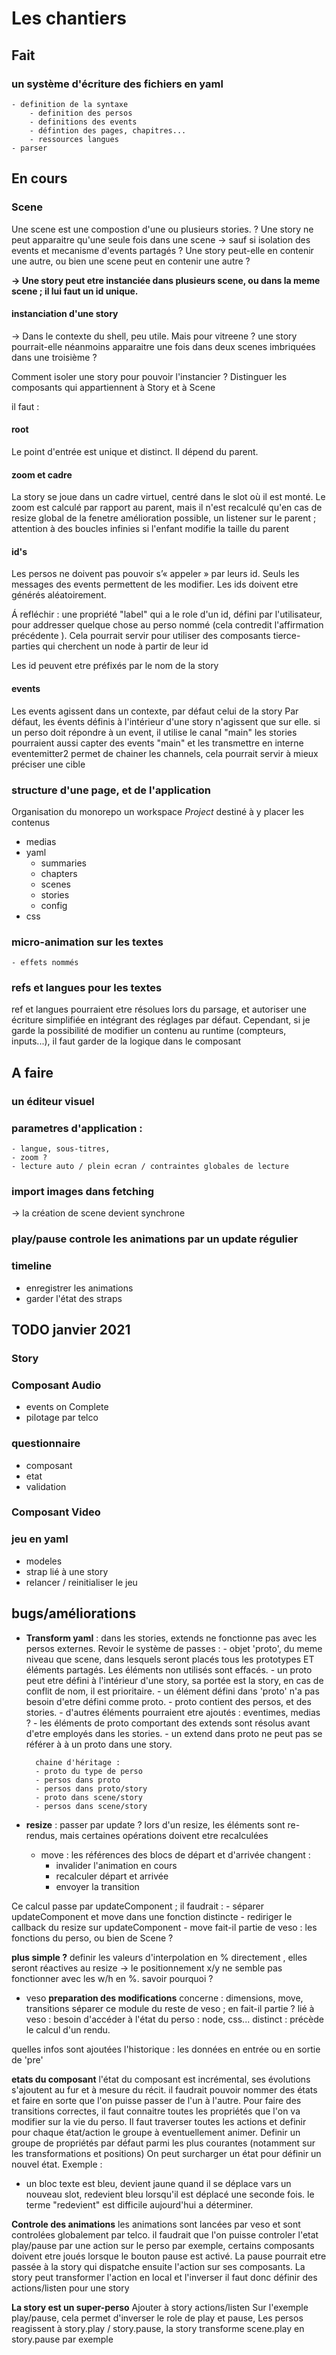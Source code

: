 # Les chantiers

## Fait

### un système d'écriture des fichiers en yaml
    - definition de la syntaxe 
        - definition des persos
        - definitions des events
        - défintion des pages, chapitres...
        - ressources langues
    - parser

## En cours

### Scene 
Une scene est une compostion d'une ou plusieurs stories. 
? Une story ne peut apparaitre qu'une seule fois dans une scene -> sauf si isolation des events et mecanisme d'events partagés
? Une story peut-elle en contenir une autre, ou bien une scene peut en contenir une autre ?

**-> Une story peut etre instanciée dans plusieurs scene, ou dans la meme scene ; il lui faut un id unique.**

#### instanciation d'une story
-> Dans le contexte du shell, peu utile. Mais pour vitreene ?
une story pourrait-elle néanmoins apparaitre une fois dans deux scenes imbriquées dans une troisième ?

Comment isoler une story pour pouvoir l'instancier ?
Distinguer les composants qui appartiennent à Story et à Scene

il faut :
#### root
Le point d'entrée est unique et distinct. Il dépend du parent.

#### zoom et cadre
La story se joue dans un cadre virtuel, centré dans le slot où il est monté.
Le zoom est calculé par rapport au parent, mais il n'est recalculé qu'en cas de resize global de la fenetre
amélioration possible, un listener sur le parent ; attention à des boucles infinies si l'enfant modifie la taille du parent 

#### id's
Les persos ne doivent pas pouvoir s’« appeler » par leurs id. Seuls les messages des events permettent de les modifier. 
Les ids doivent etre générés aléatoirement.

Á refléchir : une propriété "label" qui a le role d'un id, défini par l'utilisateur, pour addresser quelque chose au perso nommé (cela contredit l'affirmation précédente ). 
Cela pourrait servir pour utiliser des composants tierce-parties qui cherchent un node à partir de leur id

Les id peuvent etre préfixés par le nom de la story

#### events
Les events agissent dans un contexte, par défaut celui de la story 
Par défaut, les évents définis à l'intérieur d'une story n'agissent que sur elle.
si un perso doit répondre à un event, il utilise le canal "main" 
les stories pourraient aussi capter des events "main" et les transmettre en interne
eventemitter2 permet de chainer les channels, cela pourrait servir à mieux préciser une cible 


### structure d'une page, et de l'application
Organisation du monorepo
un workspace *Project* destiné à y placer les contenus 
- medias
- yaml
    - summaries
    - chapters
    - scenes
    - stories
    - config
- css

### micro-animation sur les textes
    - effets nommés 

### refs et langues pour les textes
ref et langues pourraient etre résolues lors du parsage, et autoriser une écriture simplifiée en intégrant des réglages par défaut.
Cependant, si je garde la possibilité de modifier un contenu au runtime (compteurs, inputs...), il faut garder de la logique dans le composant

## A faire 

### un éditeur visuel

### parametres d'application :
    - langue, sous-titres,
    - zoom ?
    - lecture auto / plein ecran / contraintes globales de lecture

### import images dans fetching
-> la création de scene devient synchrone

### play/pause controle les animations par un update régulier

### timeline
- enregistrer les animations
- garder l'état des  straps


## TODO janvier 2021

### Story

### Composant Audio
- events on Complete
- pilotage par telco

### questionnaire
- composant
- etat
- validation

### Composant Video

### jeu en yaml
- modeles
- strap lié à une story
- relancer / reinitialiser le jeu

    
## bugs/améliorations

- **Transform yaml** : dans les stories, extends ne fonctionne pas avec les persos externes. 
	Revoir le système de passes :
		- objet 'proto', du meme niveau que scene, dans lesquels seront placés tous les prototypes ET éléments partagés. Les éléments non utilisés sont effacés.
		- un proto peut etre défini à l'intérieur d'une story, sa portée est la story, en cas de conflit de nom, il est prioritaire.
		- un élément défini dans 'proto' n'a pas besoin d'etre défini comme proto.
		- proto contient des persos, et des stories. 
		- d'autres éléments pourraient etre ajoutés : eventimes, medias ?
		- les éléments de proto comportant des extends sont résolus avant d'etre employés dans les stories. 
		- un extend dans proto ne peut pas se référer à à un proto dans une story.
		
		chaine d'héritage :
		- proto du type de perso
		- persos dans proto
		- persos dans proto/story
		- proto dans scene/story
		- persos dans scene/story

- **resize** : passer par update ?
lors d'un resize, les éléments sont re-rendus, mais certaines opérations doivent etre recalculées

	- move : les références des blocs de départ et d'arrivée changent :
		- invalider l'animation en cours
		- recalculer départ et arrivée 
		- envoyer la transition

Ce calcul passe par updateComponent ; il faudrait :
	- séparer updateComponent et move dans une fonction distincte
	- rediriger le callback du resize sur updateComponent 
	- move fait-il partie de veso : les fonctions du perso, ou bien de Scene ? 

**plus simple ?** 
definir les valeurs d'interpolation en % directement , elles seront réactives au resize 
-> le positionnement x/y ne semble pas fonctionner avec les w/h en %. savoir pourquoi ?

- veso
**preparation des modifications**
concerne : dimensions, move, transitions
séparer ce module du reste de veso ; en fait-il partie ?
lié à veso : besoin d'accéder à l'état du perso : node, css...
distinct : précède le calcul d'un rendu.

quelles infos sont ajoutées l'historique : les données en entrée ou en sortie de 'pre'

**etats du composant**
l'état du composant est incrémental, ses évolutions s'ajoutent au fur et à mesure du récit. 
il faudrait pouvoir nommer des états et faire en sorte que l'on puisse passer de l'un à l'autre.
Pour faire des transitions correctes, il faut connaitre toutes les propriétés que l'on va modifier sur la vie du perso.
Il faut traverser toutes les actions et definir pour chaque état/action le groupe à eventuellement animer.
Definir un groupe de propriétés par défaut parmi les plus courantes (notamment sur les transformations et positions)
On peut surcharger un état pour définir un nouvel état.
Exemple :
- un bloc texte est bleu, devient jaune quand il se déplace vars un nouveau slot, redevient bleu lorsqu'il est déplacé une seconde fois.
le terme "redevient" est difficile aujourd'hui a déterminer.

**Controle des animations**
les animations sont lancées par veso et sont controlées globalement par telco.
il faudrait que l'on puisse controler l'etat play/pause par une action sur le perso
par exemple, certains composants doivent etre joués lorsque le bouton pause est activé.
La pause pourrait etre passée à la story qui dispatche ensuite l'action sur ses composants.
La story peut transformer l'action en local et l'inverser
il faut donc définir des actions/listen pour une story

**La story est un super-perso** 
Ajouter à story actions/listen 
Sur l'exemple play/pause, cela permet d'inverser le role de play et pause, 
Les persos reagissent à story.play / story.pause, la story transforme scene.play en story.pause par exemple

